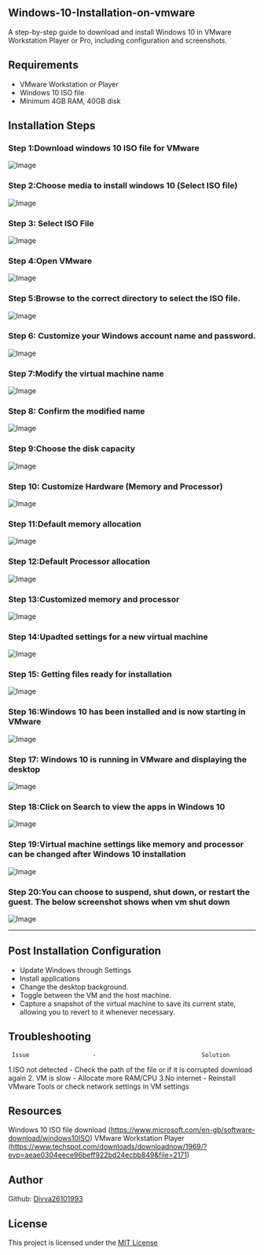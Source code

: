 ## Windows-10-Installation-on-vmware

A step-by-step guide to download and install Windows 10 in VMware Workstation Player or Pro, including configuration and screenshots.

## Requirements

- VMware Workstation or Player
- Windows 10 ISO file
- Minimum 4GB RAM, 40GB disk

## Installation Steps

### Step 1:Download windows 10 ISO file for VMware

![Image](https://github.com/user-attachments/assets/ee00c79e-e065-4fc9-b85b-8f365a9c5344)

### Step 2:Choose media to install windows 10 (Select ISO file)

![Image](https://github.com/user-attachments/assets/3cc07ff0-a4ee-44d4-90cf-f1a6cc234c22)

### Step 3: Select ISO File

![Image](https://github.com/user-attachments/assets/89d5b043-6df7-4ce4-8770-e2ac5506ebdf)

### Step 4:Open VMware

![Image](https://github.com/user-attachments/assets/dc1cd7e1-201c-40bb-a6dc-c7c2beb2b1a9)

### Step 5:Browse to the correct directory to select the ISO file.

![Image](https://github.com/user-attachments/assets/dbf6de4a-a492-4696-ad91-c926a35e701c)

### Step 6: Customize your Windows account name and password.

![Image](https://github.com/user-attachments/assets/b7857d15-322c-4b81-a25b-f11f315bce02)

### Step 7:Modify the virtual machine name

![Image](https://github.com/user-attachments/assets/b89bee1a-aaa4-42e4-a50e-de54cc2ca84e)

### Step 8: Confirm the modified name

![Image](https://github.com/user-attachments/assets/0439f319-3600-48f9-bf61-99f449b7ddd7)

### Step 9:Choose the disk capacity

![Image](https://github.com/user-attachments/assets/fa34dab0-e4ca-4693-863a-cf8c3880abf7)

### Step 10: Customize Hardware (Memory and Processor)

![Image](https://github.com/user-attachments/assets/a3ff54a3-66fc-4a99-ad8f-45792e1f3e73)

### Step 11:Default memory allocation 

![Image](https://github.com/user-attachments/assets/5e145b61-a3ea-418f-b290-e00f27a3bf5e)

### Step 12:Default Processor allocation 

![Image](https://github.com/user-attachments/assets/fc7febda-1627-4338-b6e4-4f54d7248669)

### Step 13:Customized memory and processor 

![Image](https://github.com/user-attachments/assets/f177babc-4966-4a4a-a46e-839f42d6319d)

### Step 14:Upadted settings for a new virtual machine

![Image](https://github.com/user-attachments/assets/90448c5d-8cfe-4b98-a617-5495763e3043)

### Step 15: Getting files ready for installation

![Image](https://github.com/user-attachments/assets/ad122b45-1eab-4eff-9cc9-a1f18e2ab882)

### Step 16:Windows 10 has been installed and is now starting in VMware

![Image](https://github.com/user-attachments/assets/b704465b-3058-4c4e-93f7-d41e533a83e4)

### Step 17: Windows 10 is running in VMware and displaying the desktop

![Image](https://github.com/user-attachments/assets/8749b29b-0401-484b-88b2-416549601602)

### Step 18:Click on Search to view the apps in Windows 10

![Image](https://github.com/user-attachments/assets/b4b0d030-320b-4efb-87f9-7a49a0505f3d)

### Step 19:Virtual machine settings like memory and processor can be changed after Windows 10 installation

![Image](https://github.com/user-attachments/assets/ab1232b1-2804-4189-a79c-d269849be539)

### Step 20:You can choose to suspend, shut down, or restart the guest. The below screenshot shows when vm shut down

![Image](https://github.com/user-attachments/assets/3456a622-b8f2-4f97-a4d0-35306db68693)

--------

## Post Installation Configuration

- Update Windows through Settings
- Install applications
- Change the desktop background.
- Toggle between the VM and the host machine.
- Capture a snapshot of the virtual machine to save its current state, allowing you to revert to it whenever necessary.

## Troubleshooting
     Issue                  -                              Solution

1.ISO not detected          -       Check the path of the file or if it is corrupted download again
2. VM is slow               -       Allocate more RAM/CPU
3.No internet               -       Reinstall VMware Tools or check network settings in VM settings


## Resources

Windows 10 ISO file download (https://www.microsoft.com/en-gb/software-download/windows10ISO)
VMware Workstation Player (https://www.techspot.com/downloads/downloadnow/1969/?evp=aeae0304eece96beff922bd24ecbb849&file=2171)

## Author
Github: [Divya26101993](https://github.com/Divya26101993)

## License

This project is licensed under the [MIT License](LICENSE)










